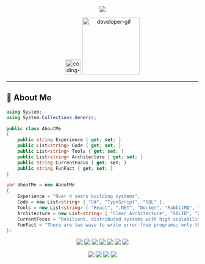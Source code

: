 <p align="center">
  <img src="https://readme-typing-svg.herokuapp.com?lines=Full+Stack+Developer&center=true&width=600&height=50">
</p>

<p align="center">
  <img src="https://media2.giphy.com/media/QssGEmpkyEOhBCb7e1/giphy.gif" width="40px" alt="coding-icon"/>
  <img src="https://media.giphy.com/media/WUlplcMpOCEmTGBtBW/giphy.gif" width="150" alt="developer-gif"/>
</p>

---

## 👋 About Me

```csharp
using System;
using System.Collections.Generic;

public class AboutMe
{
    public string Experience { get; set; }
    public List<string> Code { get; set; }
    public List<string> Tools { get; set; }
    public List<string> Architecture { get; set; }
    public string CurrentFocus { get; set; }
    public string FunFact { get; set; }
}

var aboutMe = new AboutMe
{
    Experience = "Over 4 years building systems",
    Code = new List<string> { "C#", "TypeScript", "SQL" },
    Tools = new List<string> { "React", ".NET", "Docker", "RabbitMQ", "SQL Server" },
    Architecture = new List<string> { "Clean Architecture", "SOLID", "DDD" },
    CurrentFocus = "Resilient, distributed systems with high scalability and maintainability",
    FunFact = "There are two ways to write error-free programs; only the third works."
};
```

<p align="center"> <img src="https://img.shields.io/badge/C%23-239120?style=for-the-badge&logo=c-sharp&logoColor=white" /> <img src="https://img.shields.io/badge/TypeScript-3178C6?style=for-the-badge&logo=typescript&logoColor=white" /> <img src="https://img.shields.io/badge/React-61DAFB?style=for-the-badge&logo=react&logoColor=black" /> <img src="https://img.shields.io/badge/.NET-512BD4?style=for-the-badge&logo=dotnet&logoColor=white" /> <img src="https://img.shields.io/badge/Docker-2496ED?style=for-the-badge&logo=docker&logoColor=white" /> <img src="https://img.shields.io/badge/RabbitMQ-FF6600?style=for-the-badge&logo=rabbitmq&logoColor=white" /> <img src="https://img.shields.io/badge/SQL%20Server-CC2927?style=for-the-badge&logo=microsoft-sql-server&logoColor=white" /> </p> <p align="center"> <img src="https://img.shields.io/badge/Clean%20Architecture-000000?style=for-the-badge&logoColor=white" /> <img src="https://img.shields.io/badge/SOLID-Principles-007ACC?style=for-the-badge&logoColor=white" /> <img src="https://img.shields.io/badge/CQRS-Architecture-ff69b4?style=for-the-badge&logoColor=white" /> <img src="https://img.shields.io/badge/DDD-Design-008080?style=for-the-badge&logoColor=white" /> </p>
